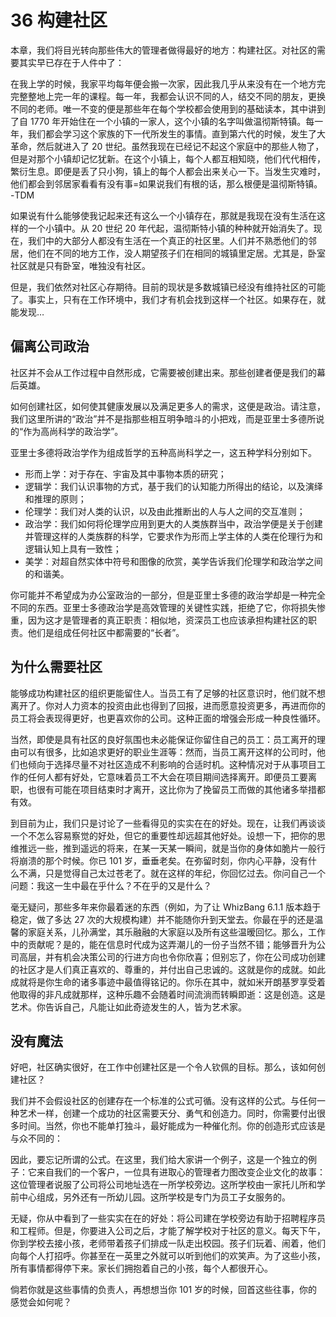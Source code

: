 # 36 构建社区

本章，我们将目光转向那些伟大的管理者做得最好的地方：构建社区。对社区的需要其实早已存在于人件中了：

在我上学的时候，我家平均每年便会搬一次家，因此我几乎从来没有在一个地方完完整整地上完一年的课程。每一年，我都会认识不同的人，结交不同的朋友，更换不同的老师。唯一不变的便是那些年在每个学校都会使用到的基础读本，其中讲到了自 1770 年开始住在一个小镇的一家人，这个小镇的名字叫做温彻斯特镇。每一年，我们都会学习这个家族的下一代所发生的事情。直到第六代的时候，发生了大革命，然后就进入了 20 世纪。虽然我现在已经记不起这个家庭中的那些人物了，但是对那个小镇却记忆犹新。在这个小镇上，每个人都互相知晓，他们代代相传，繁衍生息。即便是丢了只小狗，镇上的每个人都会出来关心一下。当发生灾难时，他们都会到邻居家看看有没有事=如果说我们有根的话，那么根便是温彻斯特镇。
-TDM

如果说有什么能够使我记起来还有这么一个小镇存在，那就是我现在没有生活在这样的一个小镇中。从 20 世纪 20 年代起，温彻斯特小镇的种种就开始消失了。现在，我们中的大部分人都没有生活在一个真正的社区里。人们并不熟悉他们的邻居，他们在不同的地方工作，没人期望孩子们在相同的城镇里定居。尤其是，卧室社区就是只有卧室，唯独没有社区。

但是，我们依然对社区心存期待。目前的现状是多数城镇已经没有维持社区的可能了。事实上，只有在工作环境中，我们才有机会找到这样一个社区。如果存在，就能发现…

## 偏离公司政治

社区并不会从工作过程中自然形成，它需要被创建出来。那些创建者便是我们的幕后英雄。

如何创建社区，如何使其健康发展以及满足更多人的需求，这便是政治。请注意，我们这里所讲的“政治”并不是指那些相互明争暗斗的小把戏，而是亚里士多德所说的“作为高尚科学的政治学”。

亚里士多德将政治学作为组成哲学的五种高尚科学之一，这五种学科分别如下。

- 形而上学：对于存在、宇宙及其中事物本质的研究；
- 逻辑学：我们认识事物的方式，基于我们的认知能力所得出的结论，以及演绎和推理的原则；
- 伦理学：我们对人类的认识，以及由此推断出的人与人之间的交互准则；
- 政治学：我们如何将伦理学应用到更大的人类族群当中，政治学便是关于创建并管理这样的人类族群的科学，它要求作为形而上学主体的人类在伦理行为和逻辑认知上具有一致性；
- 美学：对超自然实体中符号和图像的欣赏，美学告诉我们伦理学和政治学之间的和谐美。

你可能并不希望成为办公室政治的一部分，但是亚里士多德的政治学却是一种完全不同的东西。亚里士多德政治学是高效管理的关键性实践，拒绝了它，你将损失惨重，因为这才是管理者的真正职责：相似地，资深员工也应该承担构建社区的职责。他们是组成任何社区中都需要的“长者”。

## 为什么需要社区

能够成功构建社区的组织更能留住人。当员工有了足够的社区意识时，他们就不想离开了。你对人力资本的投资由此也得到了回报，进而愿意投资更多，再进而你的员工将会表现得更好，也更喜欢你的公司。这种正面的增强会形成一种良性循环。

当然，即使是具有社区的良好氛围也未必能保证你留住自己的员工：员工离开的理由可以有很多，比如追求更好的职业生涯等：然而，当员工离开这样的公司时，他们也倾向于选择尽量不对社区造成不利影响的合适时机。这种情况对于从事项目工作的任何人都有好处，它意味着员工不大会在项目期间选择离开。即便员工要离职，也很有可能在项目结束时才离开，这比你为了挽留员工而做的其他诸多举措都有效。

到目前为止，我们只是讨论了一些看得见的实实在在的好处。现在，让我们再谈谈一个不怎么容易察觉的好处，但它的重要性却远超其他好处。设想一下，把你的思维推远一些，推到遥远的将来，在某一天某一瞬间，就是当你的身体如脆片一般行将崩溃的那个时候。你已 101 岁，垂垂老矣。在弥留时刻，你内心平静，没有什么不满，只是觉得自己太过苍老了。就在这样的年纪，你回忆过去。你问自己一个问题：我这一生中最在乎什么？不在乎的又是什么？

毫无疑问，那些多年来你最着迷的东西（例如，为了让 WhizBang 6.1.1 版本趋于稳定，做了多达 27 次的大规模构建）并不能随你升到天堂去。你最在乎的还是温馨的家庭关系，儿孙满堂，其乐融融的大家庭以及所有这些温暧回忆。那么，工作中的贡献呢？是的，能在信息时代成为这弄潮儿的一份子当然不错；能够晋升为公司高层，并有机会决策公司的行进方向也令你欣喜；但别忘了，你在公司成功创建的社区才是人们真正喜欢的、尊重的，并付出自己忠诚的。这就是你的成就。如此成就将是你生命的诸多事迹中最值得铭记的。你乐在其中，就如米开朗基罗享受着他取得的非凡成就那样，这种乐趣不会随着时间流淌而转瞬即逝：这是创造。这是艺术。你告诉自己，凡能让如此奇迹发生的人，皆为艺术家。

## 没有魔法

好吧，社区确实很好，在工作中创建社区是一个令人钦佩的目标。那么，该如何创建社区？

我们并不会假设社区的创建存在一个标准的公式可循。没有这样的公式。与任何一种艺术一样，创建一个成功的社区需要天分、勇气和创造力。同时，你需要付出很多时间。当然，你也不能单打独斗，最好能成为一种催化剂。你的创造形式应该是与众不同的：

因此，要忘记所谓的公式。在这里，我们给大家讲一个例子，这是一个独立的例子：它来自我们的一个客户，一位具有进取心的管理者力图改变企业文化的故事：这位管理者说服了公司将公司地址选在一所学校旁边。这所学校由一家托儿所和学前中心组成，另外还有一所幼儿园。这所学校是专门为员工子女服务的。

无疑，你从中看到了一些实实在在的好处：将公司建在学校旁边有助于招聘程序员和工程师。但是，你要进入公司之后，才能了解学校对于社区的意义。每天下午，你到学校去接小孩，老师带着孩子们排成一队走出校园。孩子们玩着、闹着，他们向每个人打招呼。你甚至在一英里之外就可以听到他们的欢笑声。为了这些小孩，所有事情都得停下来。家长们拥抱着自己的小孩，每个人都很开心。

倘若你就是这些事情的负责人，再想想当你 101 岁的时候，回首这些往事，你的感觉会如何呢？
